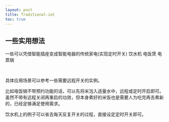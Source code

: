 ```yaml
---
layout: post
title: Traditional-iot
toc: true
---
```


## 一些实用想法
一些可以凭借智能插座变成智能电器的传统家电(实现定时开关) 饮水机 电饭煲 电蒸锅

&nbsp;

具体应用场景可以参考一些需要远程开关的实例。

比如电饭锅不带预约功能的话，可以先将米泡入适量水中，远程或定时开启即可。虽然不带有远程关闭再重启的功效，但本身煮好的米饭也是需要人为吃完再去煮新的，已经足够满足使用需求。

饮水机上的例子可以省去每天反复开关的过程，直接设定定时开关即可。
